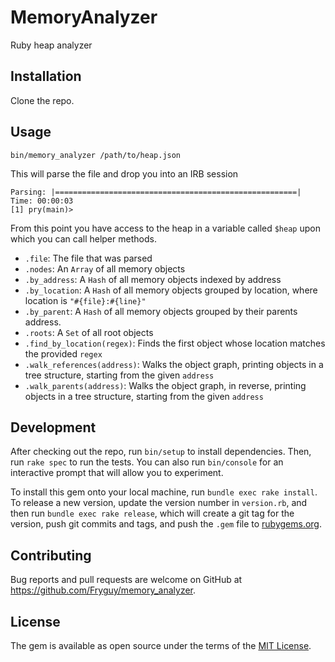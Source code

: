 # MemoryAnalyzer

Ruby heap analyzer

## Installation

Clone the repo.

## Usage

```
bin/memory_analyzer /path/to/heap.json
```

This will parse the file and drop you into an IRB session

```
Parsing: |======================================================| Time: 00:00:03
[1] pry(main)>
```

From this point you have access to the heap in a variable called `$heap` upon
which you can call helper methods.

- `.file`: The file that was parsed
- `.nodes`: An `Array` of all memory objects
- `.by_address`: A `Hash` of all memory objects indexed by address
- `.by_location`: A `Hash` of all memory objects grouped by location, where
  location is `"#{file}:#{line}"`
- `.by_parent`: A `Hash` of all memory objects grouped by their parents address.
- `.roots`: A `Set` of all root objects
- `.find_by_location(regex)`: Finds the first object whose location matches the
  provided `regex`
- `.walk_references(address)`: Walks the object graph, printing objects in a
  tree structure, starting from the given `address`
- `.walk_parents(address)`: Walks the object graph, in reverse, printing objects
  in a tree structure, starting from the given `address`

## Development

After checking out the repo, run `bin/setup` to install dependencies. Then, run `rake spec` to run the tests. You can also run `bin/console` for an interactive prompt that will allow you to experiment.

To install this gem onto your local machine, run `bundle exec rake install`. To release a new version, update the version number in `version.rb`, and then run `bundle exec rake release`, which will create a git tag for the version, push git commits and tags, and push the `.gem` file to [rubygems.org](https://rubygems.org).

## Contributing

Bug reports and pull requests are welcome on GitHub at https://github.com/Fryguy/memory_analyzer.

## License

The gem is available as open source under the terms of the [MIT License](http://opensource.org/licenses/MIT).

